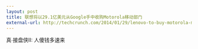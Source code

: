 ```yaml
---
layout: post
title: 联想将以29.1亿美元从Google手中收购Motorola移动部门
external-url: http://techcrunch.com/2014/01/29/lenovo-to-buy-motorola-mobility-from-google/
---
```


真∙接盘侠II: 人傻钱多速来
